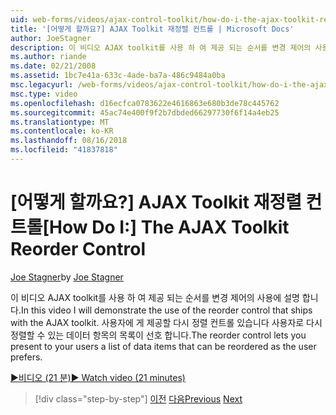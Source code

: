 ```yaml
---
uid: web-forms/videos/ajax-control-toolkit/how-do-i-the-ajax-toolkit-reorder-control
title: '[어떻게 할까요?] AJAX Toolkit 재정렬 컨트롤 | Microsoft Docs'
author: JoeStagner
description: 이 비디오 AJAX toolkit를 사용 하 여 제공 되는 순서를 변경 제어의 사용에 설명 합니다. 재정렬 컨트롤 목록 o 사용자에 게 제공할 수 있습니다...
ms.author: riande
ms.date: 02/21/2008
ms.assetid: 1bc7e41a-633c-4ade-ba7a-486c9484a0ba
msc.legacyurl: /web-forms/videos/ajax-control-toolkit/how-do-i-the-ajax-toolkit-reorder-control
msc.type: video
ms.openlocfilehash: d16ecfca0783622e4616863e680b3de78c445762
ms.sourcegitcommit: 45ac74e400f9f2b7dbded66297730f6f14a4eb25
ms.translationtype: MT
ms.contentlocale: ko-KR
ms.lasthandoff: 08/16/2018
ms.locfileid: "41837818"
---
```

<a name="how-do-i-the-ajax-toolkit-reorder-control"></a><span data-ttu-id="7c180-104">[어떻게 할까요?] AJAX Toolkit 재정렬 컨트롤</span><span class="sxs-lookup"><span data-stu-id="7c180-104">[How Do I:] The AJAX Toolkit Reorder Control</span></span>
====================
<span data-ttu-id="7c180-105">[Joe Stagner](https://github.com/JoeStagner)</span><span class="sxs-lookup"><span data-stu-id="7c180-105">by [Joe Stagner](https://github.com/JoeStagner)</span></span>

<span data-ttu-id="7c180-106">이 비디오 AJAX toolkit를 사용 하 여 제공 되는 순서를 변경 제어의 사용에 설명 합니다.</span><span class="sxs-lookup"><span data-stu-id="7c180-106">In this video I will demonstrate the use of the reorder control that ships with the AJAX toolkit.</span></span> <span data-ttu-id="7c180-107">사용자에 게 제공할 다시 정렬 컨트롤 있습니다 사용자로 다시 정렬할 수 있는 데이터 항목의 목록이 선호 합니다.</span><span class="sxs-lookup"><span data-stu-id="7c180-107">The reorder control lets you present to your users a list of data items that can be reordered as the user prefers.</span></span>

[<span data-ttu-id="7c180-108">&#9654;비디오 (21 분)</span><span class="sxs-lookup"><span data-stu-id="7c180-108">&#9654; Watch video (21 minutes)</span></span>](https://channel9.msdn.com/Blogs/ASP-NET-Site-Videos/how-do-i-the-ajax-toolkit-reorder-control)

> [!div class="step-by-step"]
> <span data-ttu-id="7c180-109">[이전](how-do-i-use-the-aspnet-ajax-updatepanelanimation-extender.md)
> [다음](utilize-the-ajax-rating-control-in-the-aspnet-toolkit.md)</span><span class="sxs-lookup"><span data-stu-id="7c180-109">[Previous](how-do-i-use-the-aspnet-ajax-updatepanelanimation-extender.md)
[Next](utilize-the-ajax-rating-control-in-the-aspnet-toolkit.md)</span></span>
